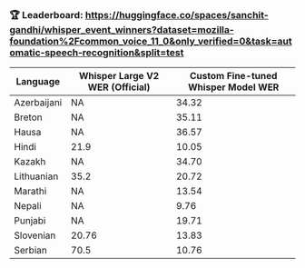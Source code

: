 

### 🏆 Leaderboard: https://huggingface.co/spaces/sanchit-gandhi/whisper_event_winners?dataset=mozilla-foundation%2Fcommon_voice_11_0&only_verified=0&task=automatic-speech-recognition&split=test



| Language     | Whisper Large V2 WER (Official)| Custom Fine-tuned Whisper Model WER  |
|--------------|------------------|---------------------------|
| Azerbaijani  | NA               | 34.32                     |
| Breton       | NA               | 35.11                     |
| Hausa        | NA               | 36.57                     |
| Hindi        | 21.9             | 10.05                     |
| Kazakh       | NA               | 34.70                     |
| Lithuanian   | 35.2             | 20.72                     |
| Marathi      | NA               | 13.54                     |
| Nepali       | NA               | 9.76                      |
| Punjabi      | NA               | 19.71                     |
| Slovenian    | 20.76            | 13.83                     |
| Serbian      | 70.5             | 10.76                     |

